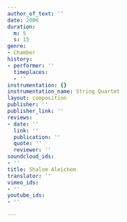 ```yaml
---
author_of_text: ''
date: 2006
duration:
  m: 5
  s: 15
genre:
- Chamber
history:
- performer: ''
  timeplaces:
  - ''
instrumentation: {}
instrumentation_name: String Quartet
layout: composition
publisher: ''
publisher_link: ''
reviews:
- date: ''
  link: ''
  publication: ''
  quote: ''
  reviewer: ''
soundcloud_ids:
- ''
title: Shalom Aleichem
translator: ''
vimeo_ids:
- ''
youtube_ids:
- ''

---
```

